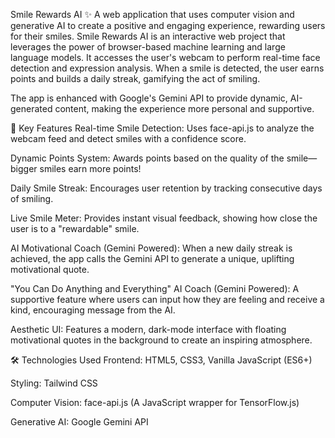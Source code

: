 Smile Rewards AI ✨
A web application that uses computer vision and generative AI to create a positive and engaging experience, rewarding users for their smiles.
Smile Rewards AI is an interactive web project that leverages the power of browser-based machine learning and large language models. It accesses the user's webcam to perform real-time face detection and expression analysis. When a smile is detected, the user earns points and builds a daily streak, gamifying the act of smiling.

The app is enhanced with Google's Gemini API to provide dynamic, AI-generated content, making the experience more personal and supportive.

🌟 Key Features
Real-time Smile Detection: Uses face-api.js to analyze the webcam feed and detect smiles with a confidence score.

Dynamic Points System: Awards points based on the quality of the smile—bigger smiles earn more points!

Daily Smile Streak: Encourages user retention by tracking consecutive days of smiling.

Live Smile Meter: Provides instant visual feedback, showing how close the user is to a "rewardable" smile.

AI Motivational Coach (Gemini Powered): When a new daily streak is achieved, the app calls the Gemini API to generate a unique, uplifting motivational quote.

"You Can Do Anything and Everything" AI Coach (Gemini Powered): A supportive feature where users can input how they are feeling and receive a kind, encouraging message from the AI.

Aesthetic UI: Features a modern, dark-mode interface with floating motivational quotes in the background to create an inspiring atmosphere.

🛠️ Technologies Used
Frontend: HTML5, CSS3, Vanilla JavaScript (ES6+)

Styling: Tailwind CSS

Computer Vision: face-api.js (A JavaScript wrapper for TensorFlow.js)

Generative AI: Google Gemini API
